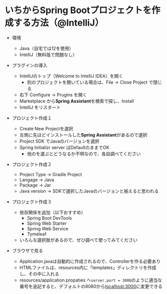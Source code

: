 # いちからSpring Bootプロジェクトを作成する方法（@IntelliJ）
* 環境
    * Java（自宅では12を使用）
    * IntelliJ（無料版で問題なし） 

* プラグインの導入
    *  IntelliJのトップ（Welcome to IntelliJ IDEA）を開く
        * 別のプロジェクトを開いている場合は、File -> Close Project で閉じる
    * 右下 Configure -> Prugins を開く
    * Marketplace から**Spring Assistant**を検索で探し、Install
    * IntelliJ をリスタート

* プロジェクト作成１
    * Create New Projectを選択
    * 左側に先ほどインストールした**Spring Assistant**があるので選択
    * Project SDK でJavaのバージョンを選択
    * Spring Initializr server はDefaultのままでOK
        * 他のを選ぶとどうなるか不明なので、各自調べてください

* プロジェクト作成２
    * Project Type -> Gradle Project
    * Langage -> Java
    * Package -> Jar
    * Java version -> SDKで選択したJavaのバージョンと揃えると思われる

* プロジェクト作成３
    * 依存関係を追加（以下おすすめ）
        * Spring Boot DevTools
        * Spring Web Starter
        * Spring Web Service
        * Tymeleaf
    * いろんな選択肢があるので、ぜひ調べて使ってみてください

* ブラウザで見る
    * Application.javaは自動的に作成されるので、Controllerを作る必要あり
    * HTMLファイルは、resources内に「templates」ディレクトリを作成し、その中に入れる
    * resources/application.propaties へ`server.port = 3000`のように適当な番号を追記すると、デフォルトの8080から[localhost:3000](localhost:3000)に変更できる
    
